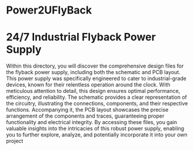 # Power2UFlyBack
# 24/7 Industrial Flyback Power Supply

Within this directory, you will discover the comprehensive design files for the flyback power supply, 
including both the schematic and PCB layout. This power supply was specifically engineered to cater to 
industrial-grade devices, known for their relentless operation around the clock. With meticulous 
attention to detail, this design ensures optimal performance, efficiency, and reliability. 
The schematic provides a clear representation of the circuitry, illustrating the connections, 
components, and their respective functions. Accompanying it, the PCB layout 
showcases the precise arrangement of the components and traces, guaranteeing proper functionality 
and electrical integrity. By accessing these files, you gain valuable insights into the intricacies
of this robust power supply, enabling you to further explore, analyze, and potentially 
incorporate it into your own project
